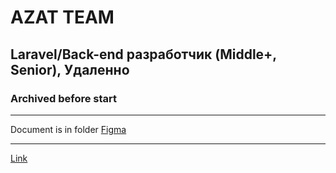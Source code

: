 # AZAT TEAM

## Laravel/Back-end разработчик (Middle+, Senior), Удаленно

### Archived before start

---

Document is in folder
[Figma](https://www.figma.com/file/iB3t0Llw1GQ2Sf1YYVuVJc/%D0%9E%D1%86%D0%B5%D0%BD%D0%BA%D0%B0-%D0%BF%D1%80%D0%BE%D0%B5%D0%BA%D1%82?type=design&node-id=0%3A1&mode=design&t=iW1pnSj5FfJI4UAD-1)

---

[Link](https://hh.ru/vacancy/87479942)
